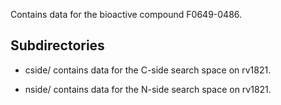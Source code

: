 Contains data for the bioactive compound F0649-0486.

## Subdirectories

- cside/ contains data for the C-side search space on rv1821.

- nside/ contains data for the N-side search space on rv1821.

